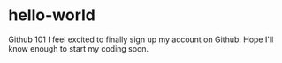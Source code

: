 # hello-world
Github 101
I feel excited to finally sign up my account on Github. Hope I'll know enough to start my coding soon.
